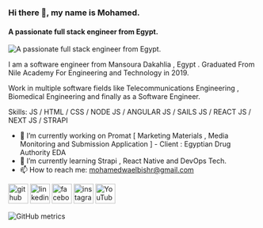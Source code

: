 ### Hi there 👋, my name is Mohamed.
#### A passionate full stack engineer from Egypt.
![A passionate full stack engineer from Egypt.](https://i.imgur.com/adF1Xfk.gif)

I am a software engineer from Mansoura Dakahlia , Egypt .
Graduated From Nile Academy For Engineering and Technology in 2019.

Work in multiple software fields like Telecommunications Engineering , Biomedical Engineering and finally as a Software Engineer.

Skills: JS / HTML / CSS / NODE JS / ANGULAR JS / SAILS JS / REACT JS / NEXT JS / STRAPI

- 🔭 I’m currently working on Promat [ Marketing Materials , Media Monitoring and Submission Application  ] - Client : Egyptian Drug Authority EDA 
- 🌱 I’m currently learning Strapi , React Native and DevOps Tech. 
- 📫 How to reach me:  mohamedwaelbishr@gmail.com 


[<img src='https://cdn.jsdelivr.net/npm/simple-icons@3.0.1/icons/github.svg' alt='github' height='40'>](https://github.com/MohamedWaelBishr)  [<img src='https://cdn.jsdelivr.net/npm/simple-icons@3.0.1/icons/linkedin.svg' alt='linkedin' height='40'>](https://www.linkedin.com/in/MohamedWaelBishr/)  [<img src='https://cdn.jsdelivr.net/npm/simple-icons@3.0.1/icons/facebook.svg' alt='facebook' height='40'>](https://www.facebook.com/MohamedWaelBishr)  [<img src='https://cdn.jsdelivr.net/npm/simple-icons@3.0.1/icons/instagram.svg' alt='instagram' height='40'>](https://www.instagram.com/MohamedWaelBishr/)  [<img src='https://cdn.jsdelivr.net/npm/simple-icons@3.0.1/icons/youtube.svg' alt='YouTube' height='40'>](https://www.youtube.com/channel/UCPsn93JUyYIEkPXAsmsC_Hg)  

![GitHub metrics](https://metrics.lecoq.io/MohamedWaelBishr)  


